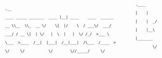 




																.____                              .__                      
																|    |    ____ _____ _______  ____ |__| ____    ____  ______
																|    |  _/ __ \\__  \\_  __ \/    \|  |/    \  / ___\/  ___/
																|    |__\  ___/ / __ \|  | \/   |  \  |   |  \/ /_/  >___ \ 
																|_______ \___  >____  /__|  |___|  /__|___|  /\___  /____  >
																		\/   \/     \/           \/        \//_____/     \/ 






